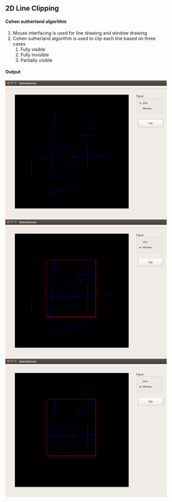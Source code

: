 ## 2D Line Clipping
#### Cohen sutherland algorithm
1. Mouse interfacing is used for line drawing and window drawing
1. Cohen sutherland algorithm is used to clip each line based on three cases
	1. Fully visible
	1. Fully invisible
	1. Partially visible

#### Output
![](screenshots/cs_1.png)
![](screenshots/cs_2.png)
![](screenshots/cs_3.png)
